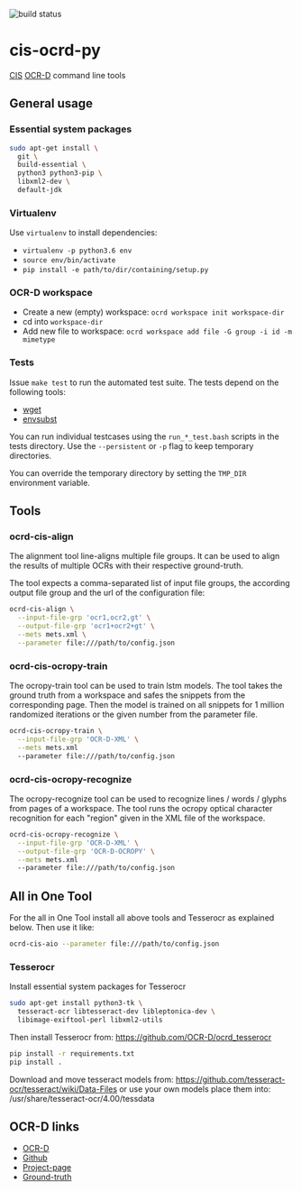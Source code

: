 ![build status](https://travis-ci.org/cisocrgroup/cis-ocrd-py.svg?branch=dev)
# cis-ocrd-py

[CIS](http://www.cis.lmu.de) [OCR-D](http://ocr-d.de) command line tools

## General usage

### Essential system packages

```sh
sudo apt-get install \
  git \
  build-essential \
  python3 python3-pip \
  libxml2-dev \
  default-jdk
```



### Virtualenv

Use `virtualenv` to install dependencies:
* `virtualenv -p python3.6 env`
* `source env/bin/activate`
* `pip install -e path/to/dir/containing/setup.py`






### OCR-D workspace

* Create a new (empty) workspace: `ocrd workspace init workspace-dir`
* cd into `workspace-dir`
* Add new file to workspace: `ocrd workspace add file -G group -i id
  -m mimetype`

### Tests

Issue `make test` to run the automated test suite. The tests depend on
the following tools:

* [wget](https://www.gnu.org/software/wget/)
* [envsubst](https://linux.die.net/man/1/envsubst)

You can run individual testcases using the `run_*_test.bash` scripts in
the tests directory. Use the `--persistent` or `-p` flag to keep
temporary directories.

You can override the temporary directory by setting the `TMP_DIR` environment
variable.

## Tools

### ocrd-cis-align

The alignment tool line-aligns multiple file groups. It can be used to
align the results of multiple OCRs with their respective ground-truth.

The tool expects a comma-separated list of input file groups, the
according output file group and the url of the configuration file:

```sh
ocrd-cis-align \
  --input-file-grp 'ocr1,ocr2,gt' \
  --output-file-grp 'ocr1+ocr2+gt' \
  --mets mets.xml \
  --parameter file:///path/to/config.json
```


### ocrd-cis-ocropy-train
The ocropy-train tool can be used to train lstm models.
The tool takes the ground truth from a workspace and safes the snippets from the corresponding page.
Then the model is trained on all snippets for 1 million randomized iterations or the given number from the parameter file.
```sh
ocrd-cis-ocropy-train \
  --input-file-grp 'OCR-D-XML' \
  --mets mets.xml
  --parameter file:///path/to/config.json
```

### ocrd-cis-ocropy-recognize
The ocropy-recognize tool can be used to recognize lines / words / glyphs from pages of a workspace.
The tool runs the ocropy optical character recognition for each "region" given in the XML file of the workspace.
```sh
ocrd-cis-ocropy-recognize \
  --input-file-grp 'OCR-D-XML' \
  --output-file-grp 'OCR-D-OCROPY' \
  --mets mets.xml
  --parameter file:///path/to/config.json
```

## All in One Tool
For the all in One Tool install all above tools and Tesserocr as explained below.
Then use it like:
```sh
ocrd-cis-aio --parameter file:///path/to/config.json
```


### Tesserocr
Install essential system packages for Tesserocr
```sh
sudo apt-get install python3-tk \
  tesseract-ocr libtesseract-dev libleptonica-dev \
  libimage-exiftool-perl libxml2-utils
```

Then install Tesserocr from: https://github.com/OCR-D/ocrd_tesserocr
```sh
pip install -r requirements.txt
pip install .
```

Download and move tesseract models from: 
https://github.com/tesseract-ocr/tesseract/wiki/Data-Files
or use your own models
place them into: /usr/share/tesseract-ocr/4.00/tessdata




## OCR-D links

- [OCR-D](https://ocr-d.github.io)
- [Github](https://github.com/OCR-D)
- [Project-page](http://www.ocr-d.de/)
- [Ground-truth](http://www.ocr-d.de/sites/all/GTDaten/IndexGT.html)
